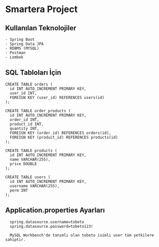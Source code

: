 # Smartera Project
## Kullanılan Teknolojiler
  ```
  - Spring Boot
  - Spring Data JPA
  - RDBMS (MYSQL)
  - Postman
  - Lombok
  ```

## SQL Tabloları İçin
  ```
  CREATE TABLE orders (
    id INT AUTO_INCREMENT PRIMARY KEY,
    user_id INT,
    FOREIGN KEY (user_id) REFERENCES users(id)
);
  ```
  ```
CREATE TABLE order_products (
    id INT AUTO_INCREMENT PRIMARY KEY,
    order_id INT,
    product_id INT,
    quantity INT,
    FOREIGN KEY (order_id) REFERENCES orders(id),
    FOREIGN KEY (product_id) REFERENCES products(id)
);
  ```
  ```
CREATE TABLE products (
    id INT AUTO_INCREMENT PRIMARY KEY,
    name VARCHAR(255),
    price DOUBLE
);
  ```
  ```
CREATE TABLE users (
    id INT AUTO_INCREMENT PRIMARY KEY,
    username VARCHAR(255),
    perm INT
);

  ```
## Application.properties Ayarları
  ```
    spring.datasource.username=tobeto
    spring.datasource.password=tobeto123!
  ```
  ```
    MySQL Workbench'de tanımlı olan tobeto isimli user tüm yetkilere sahiptir.
  ```
